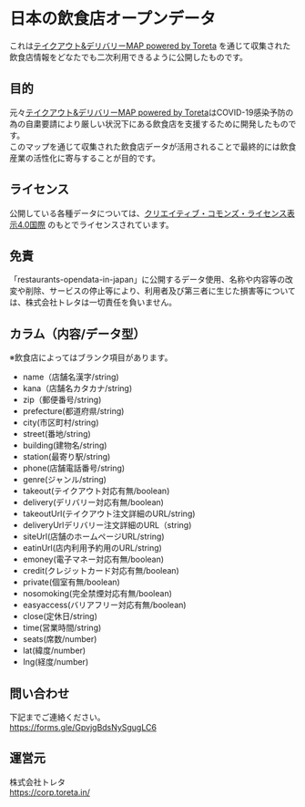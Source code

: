# 日本の飲食店オープンデータ

これは[テイクアウト&デリバリーMAP powered by Toreta](https://takeout-delivery-map.toreta.in/) を通じて収集された飲食店情報をどなたでも二次利用できるように公開したものです。

## 目的

元々[テイクアウト&デリバリーMAP powered by Toreta](https://takeout-delivery-map.toreta.in/)はCOVID-19感染予防の為の自粛要請により厳しい状況下にある飲食店を支援するために開発したものです。<br>
このマップを通じて収集された飲食店データが活用されることで最終的には飲食産業の活性化に寄与することが目的です。

## ライセンス

公開している各種データについては、[クリエイティブ・コモンズ・ライセンス表示4.0国際](https://creativecommons.org/licenses/by/4.0/deed.ja) のもとでライセンスされています。

## 免責

「restaurants-opendata-in-japan」に公開するデータ使用、名称や内容等の改変や削除、サービスの停止等により、利用者及び第三者に生じた損害等については、株式会社トレタは一切責任を負いません。

## カラム（内容/データ型）
※飲食店によってはブランク項目があります。
- name（店舗名漢字/string)
- kana（店舗名カタカナ/string)
- zip（郵便番号/string)
- prefecture(都道府県/string)
- city(市区町村/string)
- street(番地/string)
- building(建物名/string)
- station(最寄り駅/string)
- phone(店舗電話番号/string)
- genre(ジャンル/string)
- takeout(テイクアウト対応有無/boolean)
- delivery(デリバリー対応有無/boolean)
- takeoutUrl(テイクアウト注文詳細のURL/string)
- deliveryUrlデリバリー注文詳細のURL（string)
- siteUrl(店舗のホームページURL/string)
- eatinUrl(店内利用予約用のURL/string)
- emoney(電子マネー対応有無/boolean)
- credit(クレジットカード対応有無/boolean)
- private(個室有無/boolean)
- nosomoking(完全禁煙対応有無/boolean)
- easyaccess(バリアフリー対応有無/boolean)
- close(定休日/string)
- time(営業時間/string)
- seats(席数/number)
- lat(緯度/number)
- Ing(経度/number)

## 問い合わせ

下記までご連絡ください。<br>
https://forms.gle/GpvjgBdsNySgugLC6

## 運営元

株式会社トレタ<br>
https://corp.toreta.in/

